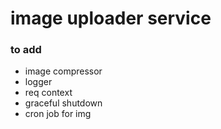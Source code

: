 # image uploader service


### to add

- image compressor 
- logger
- req context
- graceful shutdown
- cron job for img
